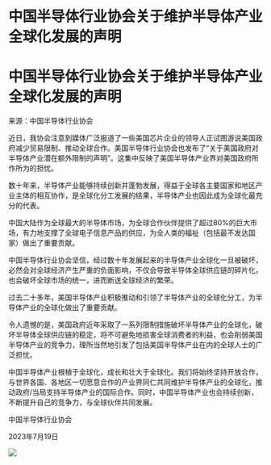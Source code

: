 # 中国半导体行业协会关于维护半导体产业全球化发展的声明

# 中国半导体行业协会关于维护半导体产业全球化发展的声明

来源：中国半导体行业协会

近日，我协会注意到媒体广泛报道了一些美国芯片企业的领导人正试图游说美国政府减少贸易限制、推动全球合作。美国半导体行业协会也发布了“关于美国政府对半导体产业潜在额外限制的声明”。这集中反映了美国半导体产业界对美国政府所作所为的担忧。

数十年来，半导体产业能够持续创新并蓬勃发展，得益于全球各主要国家和地区产业主体的相互协作，是全球化分工发展的结果，半导体产业也因此成为全球化最充分的代表。

中国大陆作为全球最大的半导体市场，为全球合作伙伴提供了超过80%的巨大市场，有力地支撑了全球电子信息产品的供应，为全人类的福祉（包括最不发达国家）做出了重要贡献。

中国半导体行业协会坚信，经过数十年发展起来的半导体产业全球化一旦被破坏，必然会对全球经济产生严重的负面影响，不仅会导致半导体全球供应链的碎片化，也会破坏全球市场的统一，进而断送全球经济的繁荣。

过去二十多年，美国半导体产业积极推动和引领了半导体产业的全球化分工，为半导体产业的全球化做出了重要贡献。

令人遗憾的是，美国政府近年采取了一系列限制措施破坏半导体产业的全球化，破坏半导体全球供应链的稳定，将不可避免地损害全球消费者的利益，也会削弱美国半导体产业的竞争力，理所当然地引发了包括美国半导体产业在内的全球人士的广泛担忧。

中国半导体产业根植于全球化，成长和壮大于全球化。我们将始终坚持开放合作，与世界各国、各地区一切愿意合作的产业界同仁共同维护半导体产业的全球化，推动政府/当局支持半导体产业的国际合作。同时，中国半导体产业也会持续创新，不断提升自己的竞争力，与全球伙伴共同发展。

中国半导体行业协会

2023年7月19日

![](https://inews.gtimg.com/om_bt/OWlDTCJCZh_J43leSgo6Ogw1QKRIRMy-9nJESncqKEUO4AA/0)


